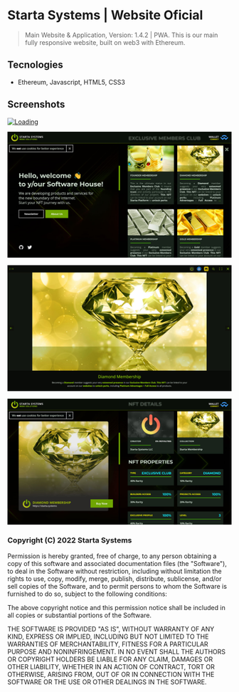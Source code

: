 # Starta Systems | Website Oficial

> Main Website & Application, Version: 1.4.2 | PWA. This is our main fully responsive website, built on web3 with Ethereum.

## Tecnologies

- Ethereum, Javascript, HTML5, CSS3

## Screenshots

[![Loading](./media/prints/print-1.jpg)](https://startasystems.github.io/?from=github)

[![Homepage](./media/prints/print-2.jpg)](https://startasystems.github.io/?from=github)

[![Subscribe](./media/prints/print-3.jpg)](https://startasystems.github.io/?from=github)

[![Contact](./media/prints/print-4.jpg)](https://startasystems.github.io/?from=github)

### Copyright (C) 2022 Starta Systems

  Permission is hereby granted, free of charge, to any person obtaining a copy of this software and associated documentation files (the "Software"), to deal in the Software without restriction, including without limitation the rights to use, copy, modify, merge, publish, distribute, sublicense, and/or sell copies of the Software, and to permit persons to whom the Software is furnished to do so, subject to the following conditions:

  The above copyright notice and this permission notice shall be included in all copies or substantial portions of the Software.

  THE SOFTWARE IS PROVIDED "AS IS", WITHOUT WARRANTY OF ANY KIND, EXPRESS OR IMPLIED, INCLUDING BUT NOT LIMITED TO THE WARRANTIES OF MERCHANTABILITY, FITNESS FOR A PARTICULAR PURPOSE AND NONINFRINGEMENT. IN NO EVENT SHALL THE AUTHORS OR COPYRIGHT HOLDERS BE LIABLE FOR ANY CLAIM, DAMAGES OR OTHER LIABILITY, WHETHER IN AN ACTION OF CONTRACT, TORT OR OTHERWISE, ARISING FROM, OUT OF OR IN CONNECTION WITH THE SOFTWARE OR THE USE OR OTHER DEALINGS IN THE SOFTWARE.
